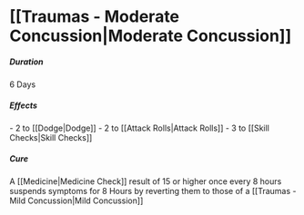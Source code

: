 # [[Traumas - Moderate Concussion|Moderate Concussion]]
##### Duration
6 Days
##### Effects
\- 2 to [[Dodge|Dodge]]
\- 2 to [[Attack Rolls|Attack Rolls]]
\- 3 to [[Skill Checks|Skill Checks]]
##### Cure
A [[Medicine|Medicine Check]] result of 15 or higher once every 8 hours suspends symptoms for 8 Hours by reverting them to those of a [[Traumas - Mild Concussion|Mild Concussion]]